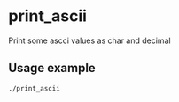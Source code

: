 # print_ascii

Print some ascci values as char and decimal

## Usage example

```bash
./print_ascii
```

